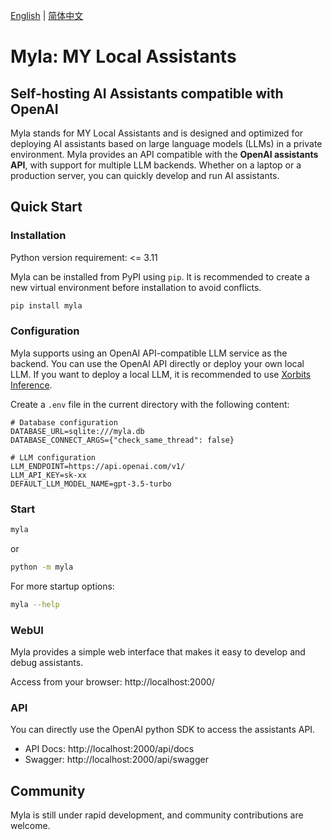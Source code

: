 [English](README.md) | [简体中文](README_zh_CN.md)

# Myla: MY Local Assistants

## Self-hosting AI Assistants compatible with OpenAI

Myla stands for MY Local Assistants and is designed and optimized for deploying AI assistants based on large language models (LLMs) in a private environment. Myla provides an API compatible with the **OpenAI assistants API**, with support for multiple LLM backends. Whether on a laptop or a production server, you can quickly develop and run AI assistants.

## Quick Start
### Installation

Python version requirement: <= 3.11

Myla can be installed from PyPI using `pip`. It is recommended to create a new virtual environment before installation to avoid conflicts.

```bash
pip install myla
```

### Configuration

Myla supports using an OpenAI API-compatible LLM service as the backend. You can use the OpenAI API directly or deploy your own local LLM. If you want to deploy a local LLM, it is recommended to use [Xorbits Inference](https://github.com/xorbitsai/inference).

Create a `.env` file in the current directory with the following content:

```
# Database configuration
DATABASE_URL=sqlite:///myla.db
DATABASE_CONNECT_ARGS={"check_same_thread": false}

# LLM configuration
LLM_ENDPOINT=https://api.openai.com/v1/
LLM_API_KEY=sk-xx
DEFAULT_LLM_MODEL_NAME=gpt-3.5-turbo
```

### Start

```bash
myla
```

or

```bash
python -m myla
```

For more startup options:
```bash
myla --help
```

### WebUI

Myla provides a simple web interface that makes it easy to develop and debug assistants.

Access from your browser: http://localhost:2000/

### API

You can directly use the OpenAI python SDK to access the assistants API.

* API Docs: http://localhost:2000/api/docs
* Swagger: http://localhost:2000/api/swagger


## Community

Myla is still under rapid development, and community contributions are welcome.